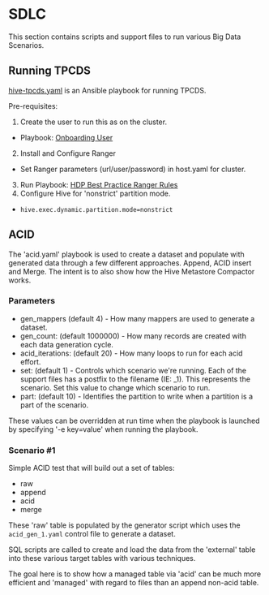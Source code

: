 # SDLC

This section contains scripts and support files to run various Big Data Scenarios.
## Running TPCDS

[hive-tpcds.yaml](hive-tpcds.yaml) is an Ansible playbook for running TPCDS.

Pre-requisites:
1. Create the user to run this as on the cluster.
  - Playbook: [Onboarding User](../post_install/02_onboard_user.yaml)
2. Install and Configure Ranger
  - Set Ranger parameters (url/user/password) in host.yaml for cluster.
3. Run Playbook: [HDP Best Practice Ranger Rules](../post_install/01_bp_ranger_policies.yaml)
4. Configure Hive for 'nonstrict' partition mode.
  - `hive.exec.dynamic.partition.mode=nonstrict`

## ACID

The 'acid.yaml' playbook is used to create a dataset and populate with generated data through a few different approaches.  Append, ACID insert and Merge.  The intent is to also show how the Hive Metastore Compactor works.

### Parameters

- gen_mappers (default 4) - How many mappers are used to generate a dataset.
- gen_count: (default 1000000) - How many records are created with each data generation cycle.
- acid_iterations: (default 20) - How many loops to run for each acid effort.
- set: (default 1) - Controls which scenario we're running.  Each of the support files has a postfix to the filename (IE: _1).  This represents the scenario.  Set this value to change which scenario to run.
- part: (default 10) - Identifies the partition to write when a partition is a part of the scenario.

These values can be overridden at run time when the playbook is launched by specifying '-e key=value' when running the playbook.

### Scenario #1
Simple ACID test that will build out a set of tables:
- raw
- append
- acid
- merge

These 'raw' table is populated by the generator script which uses the `acid_gen_1.yaml` control file to generate a dataset.

SQL scripts are called to create and load the data from the 'external' table into these various target tables with various techniques.

The goal here is to show how a managed table via 'acid' can be much more efficient and 'managed' with regard to files than an append non-acid table.
